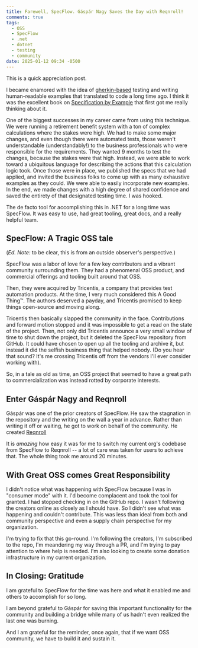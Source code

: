 ```yaml
---
title: Farewell, SpecFlow. Gáspár Nagy Saves the Day with Reqnroll!
comments: true
tags:
  - OSS
  - SpecFlow
  - .net
  - dotnet
  - testing
  - community
date: 2025-01-12 09:34 -0500
---
```

This is a quick appreciation post.

I became enamored with the idea of [gherkin-based](https://cucumber.io/docs/gherkin/reference) testing and writing human-readable examples that translated to code a long time ago. I think it was the excellent book on [Specification by Example](https://www.manning.com/books/specification-by-example) that first got me really thinking about it.

One of the biggest successes in my career came from using this technique. We were running a retirement benefit system with a ton of complex calculations where the stakes were high. We had to make some major changes, and even though there were automated tests, those weren't understandable (understandably!) to the business professionals who were responsible for the requirements. They wanted 9 months to test the changes, because the stakes were that high. Instead, we were able to work toward a ubiquitous language for describing the actions that this calculation logic took. Once those were in place, we published the specs that we had applied, and invited the business folks to come up with as many exhaustive examples as they could. We were able to easily incorporate new examples. In the end, we made changes with a high degree of shared confidence and saved the entirety of that designated testing time. I was hooked.

The de facto tool for accomplishing this in .NET for a long time was SpecFlow. It was easy to use, had great tooling, great docs, and a really helpful team.

## SpecFlow: A Tragic OSS tale

(_Ed. Note:_ to be clear, this is from an outside observer's perspective.)

SpecFlow was a labor of love for a few key contributors and a vibrant community surrounding them. They had a phenomenal OSS product, and commercial offerings and tooling built around that OSS.

Then, they were acquired by Tricentis, a company that provides test automation products. At the time, I very much considered this A Good Thing™️. The authors deserved a payday, and Tricentis promised to keep things open-source and moving along.

Tricentis then basically slapped the community in the face. Contributions and forward motion stopped and it was impossible to get a read on the state of the project. Then, not only did Tricentis announce a very small window of time to shut down the project, but it deleted the SpecFlow repository from GitHub. It could have chosen to open up all the tooling and archive it, but instead it did the selfish business thing that helped nobody. (Do you hear that sound? It's me crossing Tricentis off from the vendors I'll ever consider working with).

So, in a tale as old as time, an OSS project that seemed to have a great path to commercialization was instead rotted by corporate interests.

## Enter Gáspár Nagy and Reqnroll

Gáspár was one of the prior creators of SpecFlow. He saw the stagnation in the repository and the writing on the wall a year in advance. Rather than writing it off or waiting, he got to work on behalf of the community. He created [Reqnroll](https://reqnroll.net/)

It is _amazing_ how easy it was for me to switch my current org's codebase from SpecFlow to Reqnroll -- a lot of care was taken for users to achieve that. The whole thing took me around 20 minutes.

## With Great OSS comes Great Responsibility

I didn't notice what was happening with SpecFlow because I was in "consumer mode" with it. I'd become complacent and took the tool for granted. I had stopped checking in on the GitHub repo. I wasn't following the creators online as closely as I should have. So I didn't see what was happening and couldn't contribute. This was less than ideal from both and community perspective and even a supply chain perspective for my organization.

I'm trying to fix that this go-round. I'm following the creators, I'm subscribed to the repo, I'm meandering my way through a PR, and I'm trying to pay attention to where help is needed. I'm also looking to create some donation  infrastructure in my current organization.

## In Closing: Gratitude

I am grateful to SpecFlow for the time was here and what it enabled me and others to accomplish for so long.

I am beyond grateful to Gáspár for saving this important functionality for the community and building a bridge while many of us hadn't even realized the last one was burning.

And I am grateful for the reminder, once again, that if we want OSS community, we have to build it and sustain it.
